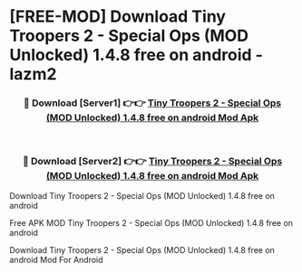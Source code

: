 # [FREE-MOD] Download Tiny Troopers 2 - Special Ops (MOD Unlocked) 1.4.8 free on android - lazm2


<div align="center">
<h3>🔴 Download [Server1] 👉👉 <a href="https://apk-comot.site?title=Tiny_Troopers_2_-_Special_Ops_(MOD_Unlocked)_1.4.8_free_on_android">Tiny Troopers 2 - Special Ops (MOD Unlocked) 1.4.8 free on android Mod Apk</a></h3><br>

<h3>🔴 Download [Server2] 👉👉 <a href="https://apk-comot.site?title=Tiny_Troopers_2_-_Special_Ops_(MOD_Unlocked)_1.4.8_free_on_android">Tiny Troopers 2 - Special Ops (MOD Unlocked) 1.4.8 free on android Mod Apk</a></h3>
</div>



Download Tiny Troopers 2 - Special Ops (MOD Unlocked) 1.4.8 free on android 

Free APK MOD Tiny Troopers 2 - Special Ops (MOD Unlocked) 1.4.8 free on android 

Download Tiny Troopers 2 - Special Ops (MOD Unlocked) 1.4.8 free on android Mod For Android

